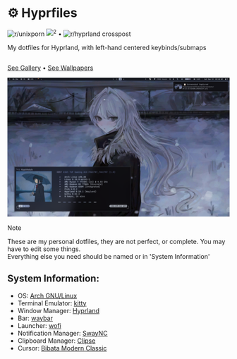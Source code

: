 #  ⚙️ Hyprfiles

![r/unixporn](https://www.reddit.com/r/unixporn/comments/1kz4jrr/hyprland_first_rice_as_a_9_month_old_baby/) <sup>![2](https://www.reddit.com/r/unixporn/comments/1nfrb4f/hyprland_meow/)</sup> • ![r/hyprland crosspost](https://www.reddit.com/r/hyprland/comments/1kz8lxe/first_setup_as_a_9_month_old_baby/)

My dotfiles for Hyprland, with left-hand centered keybinds/submaps

##
[See Gallery](Github/) • [See Wallpapers](https://drive.proton.me/urls/RZQ5D3Q5S4#BKeL9QLuCTG5)

![img](Github/1.png)


> [!NOTE] 
> These are my personal dotfiles, they are not perfect, or complete. You may have to edit some things.</br>
> Everything else you need should be named or in 'System Information'

## System Information:
*  OS: [Arch GNU/Linux](https://archlinux.org/)
*  Terminal Emulator: [kitty](https://github.com/kovidgoyal/kitty)
*  Window Manager: [Hyprland](https://hyprland.org/)
*  Bar: [waybar](https://man.archlinux.org/man/waybar.5.en)
*  Launcher: [wofi](https://man.archlinux.org/man/wofi.1)
*  Notification Manager: [SwayNC](https://github.com/ErikReider/SwayNotificationCenter)
*  Clipboard Manager: [Clipse](https://github.com/savedra1/clipse)
*  Cursor: [Bibata Modern Classic](https://github.com/ful1e5/Bibata_Cursor/releases)
